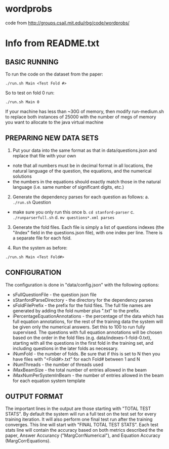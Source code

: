 # wordprobs

code from http://groups.csail.mit.edu/rbg/code/wordprobs/


# Info from README.txt

## BASIC RUNNING
To run the code on the dataset from the paper:
```
./run.sh Main <Test Fold #>
```
So to test on fold 0 run:
```
./run.sh Main 0
```

If your machine has less than ~30G of memory, then modify run-medium.sh to replace both instances of 25000 with the number of megs of memory you want to allocate to the java virtual machine

## PREPARING NEW DATA SETS
1.  Put your data into the same format as that in data/questions.json and replace that file with your own
  * note that all numbers must be in decimal format in all locations, the natural language of the question, the equations, and the numerical solutions
  * the numbers in the equations should exactly match those in the natural language (i.e. same number of significant digits, etc.)

2.  Generate the dependency parses for each question as follows:
 a. `./run.sh` Question  
   - make sure you only run this once
 b. `cd stanford-parser`
 c. `./runparserfull.sh`
 d. `mv questions*.xml parses`

3. Generate the fold files.  Each file is simply a list of questions indexes (the "iIndex" field in the questions.json file), with one index per line.  There is a separate file for each fold.


3.  Run the system as before:
```
./run.sh Main <Test Fold#>
```

## CONFIGURATION

The configuration is done in "data/config.json" with the following options:
* sFullQuestionFile - the question json file
* sStanfordParseDirectory - the directory for the dependency parses
* sFoldFilePrefix - the prefix for the fold files.  The full file names are generated by adding the fold number plus ".txt" to the prefix.
* iPercentageEquationAnnotations - the percentage of the data which has full equation annotations, for the rest of the training data the system will be given only the numerical answers.  Set this to 100 to run fully supervised.  The questions with full equation annotations will be chosen based on the order in the fold files (e.g. data/indexes-1-fold-0.txt), starting with all the questions in the first fold in the training set, and including questions in the later folds as necessary.
* iNumFold - the number of folds.  Be sure that if this is set to N then you have files with "<sFoldFilePrefix><Fold#>.txt" for each Fold# between 1 and N
* iNumThreads - the number of threads used
* iMaxBeamSize - the total number of entries allowed in the beam
* iMaxNumPerSystemInBeam - the number of entries allowed in the beam for each equation system template


## OUTPUT FORMAT

The important lines in the output are those starting with "TOTAL TEST STATS".
By default the system will run a full test on the test set for every training iteration.  It will also perform one final test run after the training converges.  This line will start with "FINAL TOTAL TEST STATS".  Each test stats line will contain the accuracy based on both metrics described the the paper, Answer Accurancy ("MargCorrNumerical"), and Equation Accuracy (MargCorrEquations).


